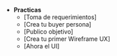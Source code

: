 - **Practicas**
  - [Toma de requerimientos]
  - [Crea tu buyer persona]
  - [Publico objetivo]
  - [Crea tu primer Wireframe UX]
  - [Ahora el UI]
